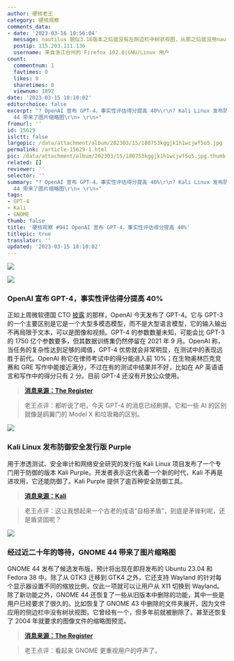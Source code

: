 ```yaml
---
author: 硬核老王
category: 硬核观察
comments_data:
- date: '2023-03-16 10:56:04'
  message: nautilus 貌似3.16版本之后就没有左侧边栏中树状视图，从那之后就没用nautilus文件管理器了，相应的gnome桌面也不用了，pcmanfm等文件管理器到还是保留了左侧边栏中树状视图
  postip: 115.203.111.136
  username: 来自浙江台州的 Firefox 102.0|GNU/Linux 用户
count:
  commentnum: 1
  favtimes: 0
  likes: 0
  sharetimes: 0
  viewnum: 1892
date: '2023-03-15 18:10:02'
editorchoice: false
excerpt: "? OpenAI 宣布 GPT-4，事实性评估得分提高 40%\r\n? Kali Linux 发布防御安全发行版 Purple\r\n? 经过近二十年的等待，GNOME
  44 带来了图片缩略图\r\n» \r\n»"
fromurl: ''
id: 15629
islctt: false
largepic: /data/attachment/album/202303/15/180753kggjk1h1wcjwf5o5.jpg
permalink: /article-15629-1.html
pic: /data/attachment/album/202303/15/180753kggjk1h1wcjwf5o5.jpg.thumb.jpg
related: []
reviewer: ''
selector: ''
summary: "? OpenAI 宣布 GPT-4，事实性评估得分提高 40%\r\n? Kali Linux 发布防御安全发行版 Purple\r\n? 经过近二十年的等待，GNOME
  44 带来了图片缩略图\r\n» \r\n»"
tags:
- GPT-4
- Kali
- GNOME
thumb: false
title: '硬核观察 #941 OpenAI 宣布 GPT-4，事实性评估得分提高 40%'
titlepic: true
translator: ''
updated: '2023-03-15 18:10:02'
---
```


![](/data/attachment/album/202303/15/180753kggjk1h1wcjwf5o5.jpg)


![](/data/attachment/album/202303/15/180753pmmjmj99gwvmwzzm.png)


### OpenAI 宣布 GPT-4，事实性评估得分提高 40%


正如上周微软德国 CTO [披露](/article-15617-1.html) 的那样，OpenAI 今天发布了 GPT-4。它与 GPT-3 的一个主要区别是它是一个大型多模态模型，而不是大型语言模型，它的输入输出不再局限于文本，可以是图像和视频。GPT-4 的参数数量未知，可能会比 GPT-3 的 1750 亿个参数要多，但其数据训练集仍然停留在 2021 年 9 月。OpenAI 称，当任务的复杂性达到足够的阈值，GPT-4 优势就会非常明显，在测试中的表现远胜于前代。OpenAI 称它在律师考试中的得分能进入前 10%；在生物奥林匹克竞赛和 GRE 写作中能接近满分，不过在有的测试中结果并不好，比如在 AP 英语语言和写作中的得分只有 2 分。目前 GPT-4 还没有开放公众使用。



> 
> **[消息来源：The Register](https://www.theregister.com/2023/03/14/openai_gpt4_ai/)**
> 
> 
> 



> 
> 老王点评：都听说了吧，今天 GPT-4 的消息已经刷屏。它和一些 AI 的区别就像是鸥翼门的 Model X 和垃圾箱的区别。
> 
> 
> 


![](/data/attachment/album/202303/15/180753ir7jfc5frk7qnnji.jpg)


### Kali Linux 发布防御安全发行版 Purple


用于渗透测试、安全审计和网络安全研究的发行版 Kali Linux 项目发布了一个专门用于防御的版本 Kali Purple。开发者表示这代表着一个新的时代，Kali 不再是进攻用，它还能防御了。Kali Purple 提供了逾百种安全防御工具。



> 
> **[消息来源：Kali](https://www.kali.org/blog/kali-linux-2023-1-release/)**
> 
> 
> 



> 
> 老王点评：这让我想起来一个古老的成语“自相矛盾”，到底是矛锋利呢，还是盾坚固呢？
> 
> 
> 


![](/data/attachment/album/202303/15/180801ozd0qk7930072k5a.jpg)


### 经过近二十年的等待，GNOME 44 带来了图片缩略图


GNOME 44 发布了候选发布版，预计将出现在即将发布的 Ubuntu 23.04 和 Fedora 38 中。除了从 GTK3 迁移到 GTK4 之外，它还支持 Wayland 的针对每个显示器设置不同的缩放比例，仅此一项就可以让用户从 X11 切换到 Wayland。除了新功能之外，GNOME 44 还恢复了一些从旧版本中删除的功能，其中一些是用户已经要求了很久的。比如恢复了 GNOME 43 中删除的文件夹展开，因为文件应用的侧边栏中没有树状视图，它曾经有一个，但多年前就被删除了。甚至还恢复了 2004 年就要求的图像文件的缩略图预览。



> 
> **[消息来源：The Register](https://www.theregister.com/2023/03/14/gnome_44_release_candidate/)**
> 
> 
> 



> 
> 老王点评：看起来 GNOME 更重视用户的呼声了。
> 
> 
>